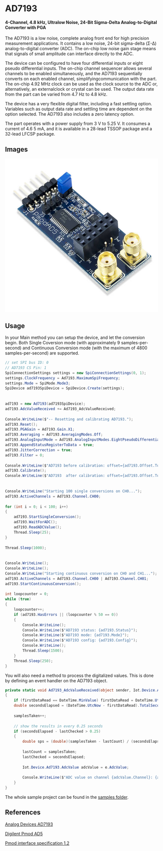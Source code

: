 # AD7193
#### 4-Channel, 4.8 kHz, Ultralow Noise, 24-Bit Sigma-Delta Analog-to-Digital Converter with PGA
The AD7193 is a low noise, complete analog front end for high precision measurement applications. It contains a low noise,  24-bit sigma-delta (Σ-Δ) analog-to-digital converter (ADC).  The on-chip low noise gain stage means that signals of small amplitude can interface directly to the ADC.  

The device can be configured to have four differential inputs or eight pseudo differential inputs. The on-chip channel sequencer allows several channels to be enabled simultaneously, and the AD7193 sequentially converts on each enabled channel, simplifyingcommunication with the part. The on-chip 4.92 MHz clock can be used as the clock source to the ADC or, alternatively, an externalclock or crystal can be used. The output data rate from the part can be varied from 4.7 Hz to 4.8 kHz.

The device has a very flexible digital filter, including a fast settling option. Variables such as output data rate and settling time are dependent on the option selected. The AD7193 also includes a zero latency option. 

The part operates with a power supply from 3 V to 5.25 V. It consumes a current of 4.6 5 mA,  and it is available in a 28-lead TSSOP package and a 32-lead LFCSP package. 


## Images
![Pmod AD5 by Digilent](pmodad5-0.jpg)

## Usage
In your Main method you can setup the device, and let the conversion begin. 
Both Single Coversion mode (with approximately 9 samples-per-second) and Continuous Conversion mode (with the maximum of 4800 samples-per-second) are supported.
```C#
// set SPI bus ID: 0
// AD7193 CS Pin: 1
SpiConnectionSettings settings = new SpiConnectionSettings(0, 1);
settings.ClockFrequency = Ad7193.MaximumSpiFrequency;
settings.Mode = SpiMode.Mode3;
SpiDevice ad7193SpiDevice = SpiDevice.Create(settings);


ad7193 = new Ad7193(ad7193SpiDevice);
ad7193.AdcValueReceived += Ad7193_AdcValueReceived;

Console.WriteLine($"-- Resetting and calibrating AD7193.");
ad7193.Reset();
ad7193.PGAGain = Ad7193.Gain.X1;
ad7193.Averaging = Ad7193.AveragingModes.Off;
ad7193.AnalogInputMode = Ad7193.AnalogInputModes.EightPseudoDifferentialAnalogInputs;
ad7193.AppendStatusRegisterToData = true;
ad7193.JitterCorrection = true;
ad7193.Filter = 0;

Console.WriteLine($"AD7193 before calibration: offset={ad7193.Offset.ToString("x")}, full-scale={ad7193.FullScale.ToString("x")}");
ad7193.Calibrate();
Console.WriteLine($"AD7193  after calibration: offset={ad7193.Offset.ToString("x")}, full-scale={ad7193.FullScale.ToString("x")}");


Console.WriteLine("Starting 100 single conversions on CH0...");
ad7193.ActiveChannels = Ad7193.Channel.CH00;

for (int i = 0; i < 100; i++)
{
	ad7193.StartSingleConversion();
	ad7193.WaitForADC();
	ad7193.ReadADCValue();
	Thread.Sleep(25);
}

Thread.Sleep(1000);


Console.WriteLine();
Console.WriteLine();
Console.WriteLine("Starting continuous conversion on CH0 and CH1...");
ad7193.ActiveChannels = Ad7193.Channel.CH00 | Ad7193.Channel.CH01;
ad7193.StartContinuousConversion();

int loopcounter = 0;
while (true)
{
	loopcounter++;
	if (ad7193.HasErrors || (loopcounter % 50 == 0))
	{
		Console.WriteLine();
		Console.WriteLine($"AD7193 status: {ad7193.Status}");
		Console.WriteLine($"AD7193 mode: {ad7193.Mode}");
		Console.WriteLine($"AD7193 config: {ad7193.Config}");
		Console.WriteLine();
		Thread.Sleep(1500);
	}
	Thread.Sleep(250);
}
```

You will also need a method to process the digitalized values. This is done by defining an event handler on the AD7193 object.

```C#
private static void Ad7193_AdcValueReceived(object sender, Iot.Device.Ad7193.AdcValueReceivedEventArgs e)
{
	if (firstDataRead == DateTime.MinValue) firstDataRead = DateTime.UtcNow;
	double secondsElapsed = (DateTime.UtcNow - firstDataRead).TotalSeconds;

	samplesTaken++;

	// show the results in every 0.25 seconds
	if (secondsElapsed - lastChecked > 0.25)
	{
		double sps = (double)(samplesTaken - lastCount) / (secondsElapsed - lastChecked);

		lastCount = samplesTaken;
		lastChecked = secondsElapsed;

		Iot.Device.Ad7193.AdcValue adcValue = e.AdcValue;

		Console.WriteLine($"ADC value on channel {adcValue.Channel}: {adcValue.Voltage.ToString("0.0000").PadLeft(9)} V [{adcValue.Raw.ToString("N0").PadLeft(13)}] | sample rate: {sps.ToString("N1")} SPS");
	}
}
```

The whole sample project can be found in the [samples folder](samples/).

## References
[Analog Devices AD7193](https://www.analog.com/media/en/technical-documentation/data-sheets/AD7193.pdf)

[Digilent Pmod AD5](https://reference.digilentinc.com/reference/pmod/pmodad5/start)

[Pmod interface specification 1.2](https://reference.digilentinc.com/_media/reference/pmod/pmod-interface-specification-1_2_0.pdf)
